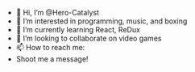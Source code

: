 - 👋 Hi, I’m @Hero-Catalyst
- 👀 I’m interested in programming, music, and boxing
- 🌱 I’m currently learning React, ReDux
- 💞️ I’m looking to collaborate on video games
- 📫 How to reach me:
- Shoot me a message!

<!---
Hero-Catalyst/Hero-Catalyst is a ✨ special ✨ repository because its `README.md` (this file) appears on your GitHub profile.
You can click the Preview link to take a look at your changes.
--->
